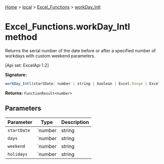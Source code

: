 [Home](./index) &gt; [local](local.md) &gt; [Excel\_Functions](local.excel_functions.md) &gt; [workDay\_Intl](local.excel_functions.workday_intl.md)

# Excel\_Functions.workDay\_Intl method

Returns the serial number of the date before or after a specified number of workdays with custom weekend parameters. 

 \[Api set: ExcelApi 1.2\]

**Signature:**
```javascript
workDay_Intl(startDate: number | string | boolean | Excel.Range | Excel.RangeReference | Excel.FunctionResult<any>, days: number | string | boolean | Excel.Range | Excel.RangeReference | Excel.FunctionResult<any>, weekend?: number | string | Excel.Range | Excel.RangeReference | Excel.FunctionResult<any>, holidays?: number | string | Excel.Range | boolean | Excel.RangeReference | Excel.FunctionResult<any>): FunctionResult<number>;
```
**Returns:** `FunctionResult<number>`

## Parameters

|  Parameter | Type | Description |
|  --- | --- | --- |
|  `startDate` | `number | string | boolean | Excel.Range | Excel.RangeReference | Excel.FunctionResult<any>` |  |
|  `days` | `number | string | boolean | Excel.Range | Excel.RangeReference | Excel.FunctionResult<any>` |  |
|  `weekend` | `number | string | Excel.Range | Excel.RangeReference | Excel.FunctionResult<any>` |  |
|  `holidays` | `number | string | Excel.Range | boolean | Excel.RangeReference | Excel.FunctionResult<any>` |  |

